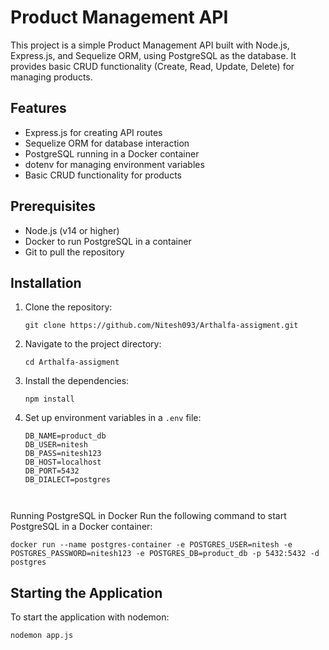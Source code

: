 # Product Management API

This project is a simple Product Management API built with Node.js, Express.js, and Sequelize ORM, using PostgreSQL as the database. It provides basic CRUD functionality (Create, Read, Update, Delete) for managing products.

## Features

- Express.js for creating API routes
- Sequelize ORM for database interaction
- PostgreSQL running in a Docker container
- dotenv for managing environment variables
- Basic CRUD functionality for products

## Prerequisites

- Node.js (v14 or higher)
- Docker to run PostgreSQL in a container
- Git to pull the repository

## Installation

1. Clone the repository:

   `git clone https://github.com/Nitesh093/Arthalfa-assigment.git`

2. Navigate to the project directory:

   `cd Arthalfa-assigment`

3. Install the dependencies:

   `npm install`

4. Set up environment variables in a `.env` file:

   ```plaintext
   DB_NAME=product_db
   DB_USER=nitesh
   DB_PASS=nitesh123
   DB_HOST=localhost
   DB_PORT=5432
   DB_DIALECT=postgres



Running PostgreSQL in Docker
Run the following command to start PostgreSQL in a Docker container:

`docker run --name postgres-container -e POSTGRES_USER=nitesh -e POSTGRES_PASSWORD=nitesh123 -e POSTGRES_DB=product_db -p 5432:5432 -d postgres`


## Starting the Application
To start the application with nodemon:

`nodemon app.js`
